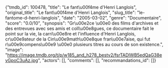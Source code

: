 {"tmdb_id": 100478, "title": "Le fant\u00f4me d'Henri Langlois", "original_title": "Le fant\u00f4me d'Henri Langlois", "slug_title": "le-fantome-d-henri-langlois", "date": "2005-03-02", "genre": "Documentaire", "score": "0.0/10", "synopsis": "Gr\u00e2ce \u00e0 des films d'archives et des entrevues avec ses amis et coll\u00e8gues, ce documentaire fait le point sur la vie, la carri\u00e8re et l'influence d'Henri Langlois, cr\u00e9ateur de la Cin\u00e9math\u00e8que fran\u00e7aise, qui fut r\u00e9compens\u00e9 \u00e0 plusieurs titres au cours de son existence.", "image": "https://image.tmdb.org/t/p/w185_and_h278_bestv2/fsrTADIWB5edQaG38evGpoC3uAz.jpg", "actors": [], "comments": [], "recommandations_id": []}